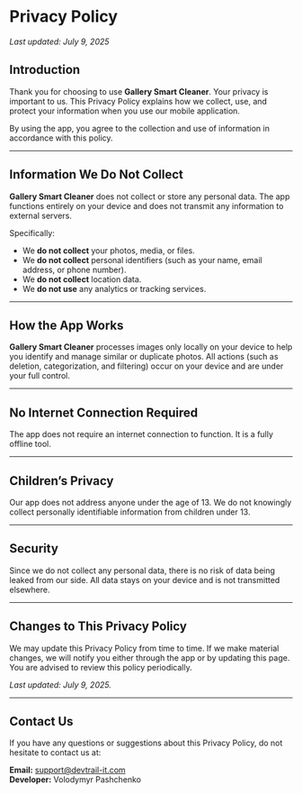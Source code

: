 # Privacy Policy

_Last updated: July 9, 2025_

## Introduction

Thank you for choosing to use **Gallery Smart Cleaner**. Your privacy is important to us. This Privacy Policy explains how we collect, use, and protect your information when you use our mobile application.

By using the app, you agree to the collection and use of information in accordance with this policy.

---

## Information We Do Not Collect

**Gallery Smart Cleaner** does not collect or store any personal data. The app functions entirely on your device and does not transmit any information to external servers.

Specifically:

- We **do not collect** your photos, media, or files.
- We **do not collect** personal identifiers (such as your name, email address, or phone number).
- We **do not collect** location data.
- We **do not use** any analytics or tracking services.

---

## How the App Works

**Gallery Smart Cleaner** processes images only locally on your device to help you identify and manage similar or duplicate photos. All actions (such as deletion, categorization, and filtering) occur on your device and are under your full control.

---

## No Internet Connection Required

The app does not require an internet connection to function. It is a fully offline tool.

---

## Children’s Privacy

Our app does not address anyone under the age of 13. We do not knowingly collect personally identifiable information from children under 13.

---

## Security

Since we do not collect any personal data, there is no risk of data being leaked from our side. All data stays on your device and is not transmitted elsewhere.

---

## Changes to This Privacy Policy

We may update this Privacy Policy from time to time. If we make material changes, we will notify you either through the app or by updating this page. You are advised to review this policy periodically.

_Last updated: July 9, 2025._

---

## Contact Us

If you have any questions or suggestions about this Privacy Policy, do not hesitate to contact us at:

**Email:** support@devtrail-it.com  
**Developer:** Volodymyr Pashchenko
